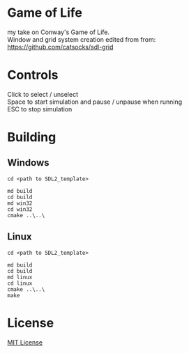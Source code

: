 # Game of Life
my take on Conway's Game of Life.  
Window and grid system creation edited from from: https://github.com/catsocks/sdl-grid

# Controls
Click to select / unselect  
Space to start simulation and pause / unpause when running  
ESC to stop simulation  

# Building

## Windows

```
cd <path to SDL2_template>

md build
cd build
md win32
cd win32
cmake ..\..\

```


## Linux

```
cd <path to SDL2_template>

md build
cd build
md linux
cd linux
cmake ..\..\
make

```


# License
[MIT License](LICENSE)